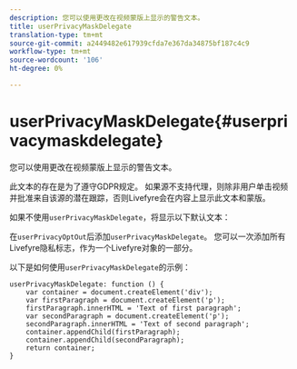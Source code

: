 ```yaml
---
description: 您可以使用更改在视频蒙版上显示的警告文本。
title: userPrivacyMaskDelegate
translation-type: tm+mt
source-git-commit: a2449482e617939cfda7e367da34875bf187c4c9
workflow-type: tm+mt
source-wordcount: '106'
ht-degree: 0%

---
```



# userPrivacyMaskDelegate{#userprivacymaskdelegate}

您可以使用更改在视频蒙版上显示的警告文本。

此文本的存在是为了遵守GDPR规定。 如果源不支持代理，则除非用户单击视频并批准来自该源的潜在跟踪，否则Livefyre会在内容上显示此文本和蒙版。

如果不使用`userPrivacyMaskDelegate`，将显示以下默认文本：

在`userPrivacyOptOut`后添加`userPrivacyMaskDelegate`。 您可以一次添加所有Livefyre隐私标志，作为一个Livefyre对象的一部分。

以下是如何使用`userPrivacyMaskDelegate`的示例：

```
userPrivacyMaskDelegate: function () { 
    var container = document.createElement('div'); 
    var firstParagraph = document.createElement('p'); 
    firstParagraph.innerHTML = 'Text of first paragraph'; 
    var secondParagraph = document.createElement('p'); 
    secondParagraph.innerHTML = 'Text of second paragraph'; 
    container.appendChild(firstParagraph); 
    container.appendChild(secondParagraph); 
    return container; 
}
```
